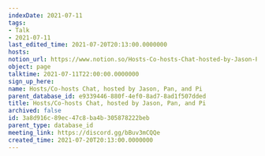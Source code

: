 ```yaml
---
indexDate: 2021-07-11
tags:
- Talk
- 2021-07-11
last_edited_time: 2021-07-20T20:13:00.0000000
hosts: 
notion_url: https://www.notion.so/Hosts-Co-hosts-Chat-hosted-by-Jason-Pan-and-Pi-3a8d916c89ec47c8ba4b305878222beb
object: page
talktime: 2021-07-11T22:00:00.0000000
sign_up_here: 
name: Hosts/Co-hosts Chat, hosted by Jason, Pan, and Pi
parent_database_id: e9339446-880f-4ef0-8ad7-8ad1f507dded
title: Hosts/Co-hosts Chat, hosted by Jason, Pan, and Pi
archived: false
id: 3a8d916c-89ec-47c8-ba4b-305878222beb
parent_type: database_id
meeting_link: https://discord.gg/bBuv3mCQQe
created_time: 2021-07-20T20:13:00.0000000
---
```





